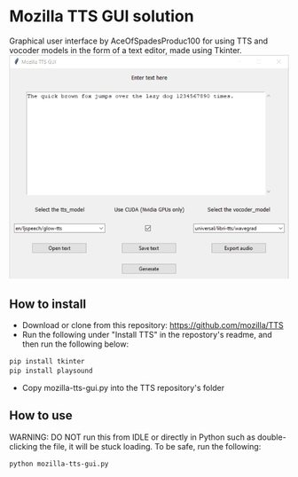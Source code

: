 # Mozilla TTS GUI solution
Graphical user interface by AceOfSpadesProduc100 for using TTS and vocoder models in the form of a text editor, made using Tkinter.
![Preview](./Screenshot_2021-03-13_155111.png)

## How to install
- Download or clone from this repository: https://github.com/mozilla/TTS
- Run the following under "Install TTS" in the repostory's readme, and then run the following below:
```bash
pip install tkinter
pip install playsound
```
- Copy mozilla-tts-gui.py into the TTS repository's folder
## How to use
WARNING: DO NOT run this from IDLE or directly in Python such as double-clicking the file, it will be stuck loading. To be safe, run the following:
```bash
python mozilla-tts-gui.py
```
